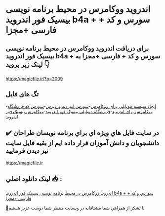 # اندروید ووکامرس در محیط برنامه نویسی بیسیک فور اندروید b4a + سورس و کد + فارسی +مجزا

## برای دریافت اندروید ووکامرس در محیط برنامه نویسی بیسیک فور اندروید b4a + سورس و کد + فارسی +مجزا به لینک زیر بروید 👇

https://magicfile.ir/?p=2009

## تگ های فایل

-[ایجاد سیستم موبایلی برای ووکامرس](https://magicfile.ir/product/%d8%b3%d9%88%d8%b1%d8%b3-%da%a9%d8%af-%d8%a7%d9%86%d8%af%d8%b1%d9%88%d9%8a%d8%af-%d9%88%d9%88%da%a9%d8%a7%d9%85%d8%b1%d8%b3-%d8%af%d8%b1-%d8%a8%d9%8a%d8%b3%d9%8a%da%a9-%d9%81%d9%88%d8%b1-%d8%a7%d9%86%d8%af%d8%b1%d9%88%d9%8a%d8%af/)-[سورس اندروید وردپرس](https://magicfile.ir/product/%d8%b3%d9%88%d8%b1%d8%b3-%da%a9%d8%af-%d8%a7%d9%86%d8%af%d8%b1%d9%88%d9%8a%d8%af-%d9%88%d9%88%da%a9%d8%a7%d9%85%d8%b1%d8%b3-%d8%af%d8%b1-%d8%a8%d9%8a%d8%b3%d9%8a%da%a9-%d9%81%d9%88%d8%b1-%d8%a7%d9%86%d8%af%d8%b1%d9%88%d9%8a%d8%af/)-[سورس کد فروشگاه ووکامرس برای اندروید](https://magicfile.ir/product/%d8%b3%d9%88%d8%b1%d8%b3-%da%a9%d8%af-%d8%a7%d9%86%d8%af%d8%b1%d9%88%d9%8a%d8%af-%d9%88%d9%88%da%a9%d8%a7%d9%85%d8%b1%d8%b3-%d8%af%d8%b1-%d8%a8%d9%8a%d8%b3%d9%8a%da%a9-%d9%81%d9%88%d8%b1-%d8%a7%d9%86%d8%af%d8%b1%d9%88%d9%8a%d8%af/)-[فروشگاه موبایلی بیسیک فور اندروید](https://magicfile.ir/product/%d8%b3%d9%88%d8%b1%d8%b3-%da%a9%d8%af-%d8%a7%d9%86%d8%af%d8%b1%d9%88%d9%8a%d8%af-%d9%88%d9%88%da%a9%d8%a7%d9%85%d8%b1%d8%b3-%d8%af%d8%b1-%d8%a8%d9%8a%d8%b3%d9%8a%da%a9-%d9%81%d9%88%d8%b1-%d8%a7%d9%86%d8%af%d8%b1%d9%88%d9%8a%d8%af/)-[ووکامرس بیسیک فور اندروید](https://magicfile.ir/product/%d8%b3%d9%88%d8%b1%d8%b3-%da%a9%d8%af-%d8%a7%d9%86%d8%af%d8%b1%d9%88%d9%8a%d8%af-%d9%88%d9%88%da%a9%d8%a7%d9%85%d8%b1%d8%b3-%d8%af%d8%b1-%d8%a8%d9%8a%d8%b3%d9%8a%da%a9-%d9%81%d9%88%d8%b1-%d8%a7%d9%86%d8%af%d8%b1%d9%88%d9%8a%d8%af/)

## ✔️ در سايت فايل هاي ويژه اي براي برنامه نويسان طراحان دانشجويان و دانش آموزان قرار داده ايم از بقيه فايل سايت نيز ديدن فرماييد

https://magicfile.ir


## لينک دانلود اصلي 📥 :

[اندروید ووکامرس در محیط برنامه نویسی بیسیک فور اندروید b4a + سورس و کد + فارسی +مجزا](https://magicfile.ir/product/%d8%b3%d9%88%d8%b1%d8%b3-%da%a9%d8%af-%d8%a7%d9%86%d8%af%d8%b1%d9%88%d9%8a%d8%af-%d9%88%d9%88%da%a9%d8%a7%d9%85%d8%b1%d8%b3-%d8%af%d8%b1-%d8%a8%d9%8a%d8%b3%d9%8a%da%a9-%d9%81%d9%88%d8%b1-%d8%a7%d9%86%d8%af%d8%b1%d9%88%d9%8a%d8%af/) 


🙏با تشکر از همراهي شما مشتاقانه در وبسایت منتظر شما دوست عزیز هستیم

